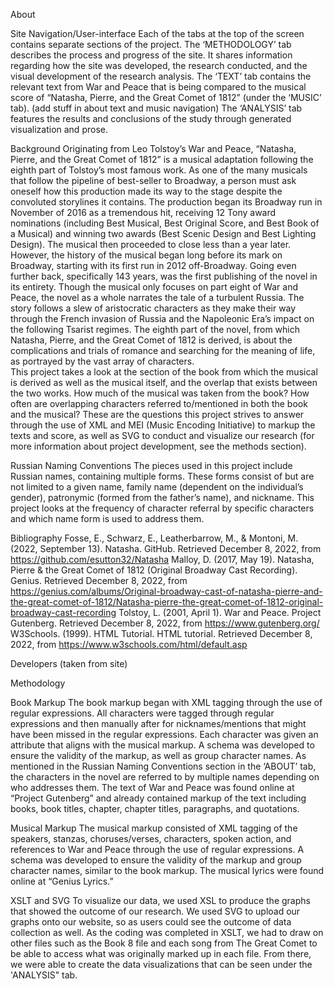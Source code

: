 About

Site Navigation/User-interface
	Each of the tabs at the top of the screen contains separate sections of the project. The ‘METHODOLOGY’  tab describes the process and progress of the site. It shares information regarding how the site was developed, the research conducted, and the visual development of the research analysis. The ‘TEXT’ tab contains the relevant text from War and Peace that is being compared to the musical score of “Natasha, Pierre, and the Great Comet of 1812” (under the ‘MUSIC’ tab). (add stuff in about text and music navigation) The ‘ANALYSIS’ tab features the results and conclusions of the study through generated visualization and prose. 

Background
	Originating from Leo Tolstoy’s War and Peace, “Natasha, Pierre, and the Great Comet of 1812” is a musical adaptation following the eighth part of Tolstoy’s most famous work.  As one of the many musicals that follow the pipeline of best-seller to Broadway, a person must ask oneself how this production made its way to the stage despite the convoluted storylines it contains. 
The production began its Broadway run in November of 2016 as a tremendous hit, receiving 12 Tony award nominations (including Best Musical, Best Original Score, and Best Book of a Musical) and winning two awards (Best Scenic Design and Best Lighting Design). The musical then proceeded to close less than a year later. However, the history of the musical began long before its mark on Broadway, starting with its first run in 2012 off-Broadway. Going even further back, specifically 143 years, was the first publishing of the novel in its entirety. 
Though the musical only focuses on part eight of War and Peace, the novel as a whole narrates the tale of a turbulent Russia. The story follows a slew of aristocratic characters as they make their way through the French invasion of Russia and the Napoleonic Era’s impact on the following Tsarist regimes. The eighth part of the novel, from which Natasha, Pierre, and the Great Comet of 1812 is derived, is about the complications and trials of romance and searching for the meaning of life, as portrayed by the vast array of characters.  
This project takes a look at the section of the book from which the musical is derived as well as the musical itself, and the overlap that exists between the two works. How much of the musical was taken from the book? How often are overlapping characters referred to/mentioned in both the book and the musical? These are the questions this project strives to answer through the use of XML and MEI (Music Encoding Initiative) to markup the texts and score, as well as SVG to conduct and visualize our research (for more information about project development, see the methods section).
	

Russian Naming Conventions
	The pieces used in this project include Russian names, containing multiple forms. These forms consist of but are not limited to a given name, family name (dependent on the individual’s gender), patronymic (formed from the father’s name), and nickname. This project looks at the frequency of character referral by specific characters and which name form is used to address them. 

Bibliography
    Fosse, E., Schwarz, E., Leatherbarrow, M., & Montoni, M. (2022, September 13). Natasha. GitHub. Retrieved December 8, 2022, from https://github.com/esutton32/Natasha 
    Malloy, D. (2017, May 19). Natasha, Pierre & the Great Comet of 1812 (Original Broadway Cast Recording). Genius. Retrieved December 8, 2022, from https://genius.com/albums/Original-broadway-cast-of-natasha-pierre-and-the-great-comet-of-1812/Natasha-pierre-the-great-comet-of-1812-original-broadway-cast-recording 
    Tolstoy, L. (2001, April 1). War and Peace. Project Gutenberg. Retrieved December 8, 2022, from https://www.gutenberg.org/ 
    W3Schools. (1999). HTML Tutorial. HTML tutorial. Retrieved December 8, 2022, from https://www.w3schools.com/html/default.asp 

Developers (taken from site)

Methodology

Book Markup
	The book markup began with XML tagging through the use of regular expressions. All characters were tagged through regular expressions and then manually after for nicknames/mentions that might have been missed in the regular expressions. Each character was given an attribute that aligns with the musical markup. A schema was developed to ensure the validity of the markup, as well as group character names. As mentioned in the Russian Naming Conventions section in the ‘ABOUT’ tab, the characters in the novel are referred to by multiple names depending on who addresses them. The text of War and Peace was found online at “Project Gutenberg” and already contained markup of the text including books, book titles, chapter, chapter titles, paragraphs, and quotations. 

Musical Markup
	The musical markup consisted of XML tagging of the speakers, stanzas, choruses/verses, characters, spoken action, and references to War and Peace through the use of regular expressions. A schema was developed to ensure the validity of the markup and group character names, similar to the book markup. The musical lyrics were found online at “Genius Lyrics.” 
	
XSLT and SVG
    To visualize our data, we used XSL to produce the graphs that showed the outcome of our research. We used SVG to upload our graphs onto our website, so as users could see the outcome of data collection as well. As the coding was completed in XSLT, we had to draw on other files such as the Book 8 file and each song from The Great Comet to be able to access what was originally marked up in each file. From there, we were able to create the data visualizations that can be seen under the 'ANALYSIS" tab.
